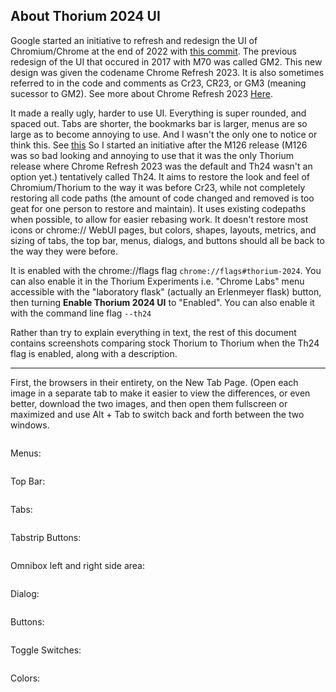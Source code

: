 ## About Thorium 2024 UI

Google started an initiative to refresh and redesign the UI of Chromium/Chrome 
at the end of 2022 with [this commit](https://source.chromium.org/chromium/chromium/src/+/9bebadaa2a460012b124ba795587b1603bb3f6a2). 
The previous redesign of the UI that occured in 2017 with M70 was called GM2. 
This new design was given the codename Chrome Refresh 2023. It is also sometimes 
referred to in the code and comments as Cr23, CR23, or GM3 (meaning sucessor to GM2).
See more about Chrome Refresh 2023 [Here](ss).

It made a really ugly, harder to use UI. Everything is super rounded, and spaced out. 
Tabs are shorter, the bookmarks bar is larger, menus are so large as to become 
annoying to use. And I wasn't the only one to notice or think this. See [this](https://www.tomshardware.com/software/i-hate-chrome-browsers-new-design-with-a-burning-passion-heres-how-to-revert-to-the-classic-one)
So I started an initiative after the M126 release (M126 was so 
bad looking and annoying to use that it was the only Thorium release where Chrome 
Refresh 2023 was the default and Th24 wasn't an option yet.) tentatively called Th24. 
It aims to restore the look and feel of Chromium/Thorium to the way it was before Cr23, 
while not completely restoring all code paths (the amount of code changed and removed is 
too geat for one person to restore and maintain). It uses existing codepaths when possible, 
to allow for easier rebasing work. It doesn't restore most icons or chrome:// WebUI pages, 
but colors, shapes, layouts, metrics, and sizing of tabs, the top bar, menus, dialogs, and 
buttons should all be back to the way they were before.

It is enabled with the chrome://flags flag `chrome://flags#thorium-2024`. You can also 
enable it in the Thorium Experiments i.e. "Chrome Labs" menu accessible with the 
"laboratory flask" (actually an Erlenmeyer flask) button, then turning __Enable Thorium 
2024 UI__ to "Enabled". You can also enable it with the command line flag `--th24`

Rather than try to explain everything in text, the rest of this document contains 
screenshots comparing stock Thorium to Thorium when the Th24 flag is enabled, along
with a description.

----------------------------------------------------------------------------------------------

First, the browsers in their entirety, on the New Tab Page. (Open each image in a separate tab 
to make it easier to view the differences, or even better, download the two images, and then open 
them fullscreen or maximized and use Alt + Tab to switch back and forth between the two windows.

  <img><img>

Menus:

  <img><img>

Top Bar:

  <img><img>

Tabs:

  <img><img>

Tabstrip Buttons:

  <img><img>

Omnibox left and right side area:

  <img><img>

Dialog:

  <img><img>

Buttons:

  <img><img>

Toggle Switches:

  <img><img>

Colors:

  <img><img>
